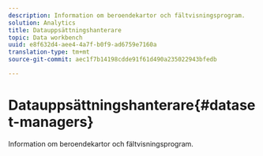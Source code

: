 ```yaml
---
description: Information om beroendekartor och fältvisningsprogram.
solution: Analytics
title: Datauppsättningshanterare
topic: Data workbench
uuid: e8f632d4-aee4-4a7f-b0f9-ad6759e7160a
translation-type: tm+mt
source-git-commit: aec1f7b14198cdde91f61d490a235022943bfedb

---
```



# Datauppsättningshanterare{#dataset-managers}

Information om beroendekartor och fältvisningsprogram.

